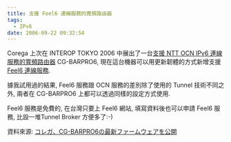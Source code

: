 ```yaml
---
title: 支援 Feel6 連線服務的寬頻路由器
tags:
  - IPv6
date: 2006-09-22 09:32:54
---
```


Corega 上次在 INTEROP TOKYO 2006 中展出了一台[支援 NTT OCN IPv6 連線服務的寬頻路由器](http://inet6.blogspot.com/2006/06/ocn-ipv6-broadband-router.html) CG-BARPRO6, 現在這台機器可以用更新韌體的方式新增支援 [Feel6 連線服務](http://start.feel6.jp/). 

據我試用過的結果, Feel6 服務跟 OCN 服務的差別除了使用的 Tunnel 技術不同之外, 兩者在 CG-BARPRO6 上都可以透過同樣的設定方式使用.

Feel6 服務是免費的, 在台灣只要上 Feel6 網站, 填寫資料後也可以申請 Feel6 服務, 比設一堆Tunnel Broker 方便多了:-)

資料來源: [コレガ、CG-BARPRO6の最新ファームウェアを公開](http://www.ipv6style.jp/jp/news/20060920/corega.html )